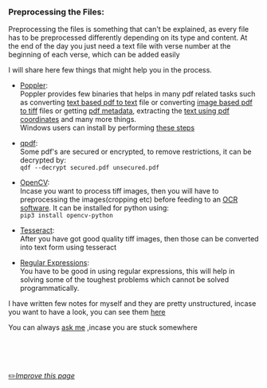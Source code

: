 ### Preprocessing the Files:

Preprocessing the files is something that can't be explained, as every file has to be preprocessed differently depending on its type and content. At the end of the day you just need a text file with verse number at the beginning of each verse, which can be added easily

I will share here few things that might help you in the process.

- [Poppler](https://poppler.freedesktop.org/):<br>
Poppler provides few binaries that helps in many pdf related tasks such as converting [text based pdf to text](https://manpages.debian.org/stretch/poppler-utils/pdftotext.1.en.html) file or converting [image based pdf to tiff](https://manpages.debian.org/testing/poppler-utils/pdftocairo.1.en.html) files or getting [pdf metadata](https://manpages.debian.org/testing/poppler-utils/pdftocairo.1.en.html), extracting the [text using pdf coordinates](https://manpages.debian.org/stretch/poppler-utils/pdftotext.1.en.html) and many more things.<br>
Windows users can install by performing [these steps](https://stackoverflow.com/a/63974921/2437224)

- [qpdf](https://github.com/qpdf/qpdf):<br>
Some pdf's are secured or encrypted, to remove restrictions, it can be decrypted by:<br>
`qdf --decrypt secured.pdf unsecured.pdf`

- [OpenCV](https://docs.opencv.org/master/d6/d00/tutorial_py_root.html):<br>
Incase you want to process tiff images, then you will have to preprocessing the images(cropping etc) before feeding to an [OCR software](https://github.com/tesseract-ocr/tesseract).
It can be installed for python using:<br>
`pip3 install opencv-python`

- [Tesseract](https://github.com/tesseract-ocr/tesseract):<br>
After you have got good quality tiff images, then those can be converted into text form using tesseract

- [Regular Expressions](https://regexone.com/):<br>
You have to be good in using regular expressions, this will help in solving some of the toughest problems which cannot be solved programmatically.


I have written few notes for myself and they are pretty unstructured, incase you want to have a look, you can see them [here](https://github.com/fawazahmed0/quran-api/blob/1/scripts/files/ocr%20and%20pdf%20coord%20extract/notes.txt)

You can always [ask me](https://github.com/fawazahmed0/quran-api/issues/new) ,incase you are stuck somewhere

<br>
<br>
<br>

[:pencil2:*Improve this page*](https://github.com/fawazahmed0/quran-api/edit/1/Preprocessing.md)
